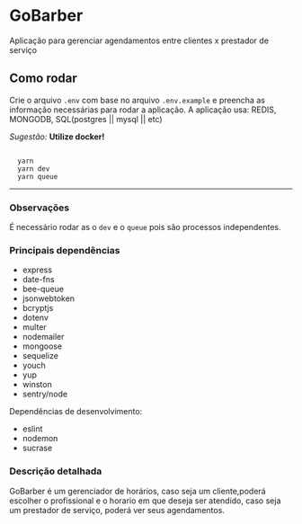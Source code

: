 # GoBarber

Aplicação para gerenciar agendamentos entre clientes x prestador de serviço

## Como rodar

Crie o arquivo `.env` com base no arquivo `.env.example` e preencha as informação necessárias para rodar a aplicação.
A aplicação usa: REDIS, MONGODB, SQL(postgres || mysql || etc)

_Sugestão:_ **Utilize docker!**

```console

  yarn
  yarn dev
  yarn queue
```

---

### Observações

É necessário rodar as o `dev` e o `queue` pois são processos independentes.

### Principais dependências

- express
- date-fns
- bee-queue
- jsonwebtoken
- bcryptjs
- dotenv
- multer
- nodemailer
- mongoose
- sequelize
- youch
- yup
- winston
- sentry/node

Dependências de desenvolvimento:

- eslint
- nodemon
- sucrase

### Descrição detalhada

GoBarber é um gerenciador de horários, caso seja um cliente,poderá escolher o profissional e o horario em que deseja ser atendido, caso seja um prestador de serviço, poderá ver seus agendamentos.
